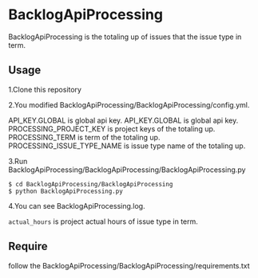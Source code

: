 # BacklogApiProcessing

BacklogApiProcessing is the totaling up of issues that the issue type in term.

## Usage

1.Clone this repository

2.You modified BacklogApiProcessing/BacklogApiProcessing/config.yml.

API_KEY.GLOBAL is global api key.
API_KEY.GLOBAL is global api key.
PROCESSING_PROJECT_KEY is project keys of the totaling up.
PROCESSING_TERM is term of the totaling up.
PROCESSING_ISSUE_TYPE_NAME is issue type name of the totaling up.

3.Run BacklogApiProcessing/BacklogApiProcessing/BacklogApiProcessing.py

```
$ cd BacklogApiProcessing/BacklogApiProcessing
$ python BacklogApiProcessing.py
```

4.You can see BacklogApiProcessing.log.

```actual_hours``` is project actual hours of issue type in term.

## Require

follow the BacklogApiProcessing/BacklogApiProcessing/requirements.txt
